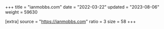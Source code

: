 +++
title = "ianmobbs.com"
date = "2022-03-22"
updated = "2023-08-06"
weight = 59630

[extra]
source = "https://ianmobbs.com"
ratio = 3
size = 58
+++
